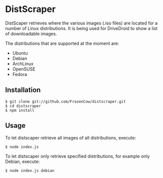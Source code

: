 # DistScraper

DistScaper retrieves where the various images (.iso files) are located for a number of Linux distributions. It is being used for DriveDroid to show a list of downloadable images.

The distributions that are supported at the moment are:

* Ubuntu
* Debian
* ArchLinux
* OpenSUSE
* Fedora

## Installation

    $ git clone git://github.com/FrozenCow/distscraper.git
    $ cd distscraper
    $ npm install

## Usage

To let distscaper retrieve all images of all distributions, execute:

    $ node index.js

To let distscaper only retrieve specified distributions, for example only Debian, execute:

    $ node index.js debian

